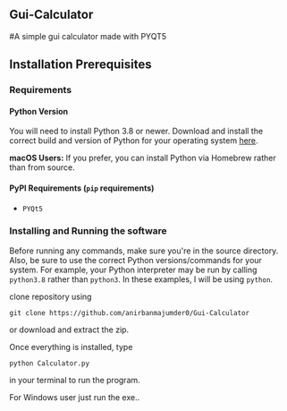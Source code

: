 ## Gui-Calculator

#A simple gui calculator made with PYQT5


## Installation Prerequisites

### Requirements

#### Python Version

You will need to install Python 3.8 or newer. Download and install the correct
build and version of Python for your operating system [here](https://python.org/downloads).

**macOS Users:** If you prefer, you can install Python via Homebrew rather than from source.

#### PyPI Requirements (`pip` requirements)

* `PYQt5`


### Installing and Running the software

Before running any commands, make sure you're in the source directory. Also, be sure to use the correct Python versions/commands
for your system. For example, your Python interpreter may be run by calling `python3.8` rather than `python3`. In these examples,
I will be using `python`.

clone repository using
```
git clone https://github.com/anirbanmajumder0/Gui-Calculator
```
or download and extract the zip.

Once everything is installed, type
```
python Calculator.py
```
in your terminal to run the program.

For Windows user just run the exe..
